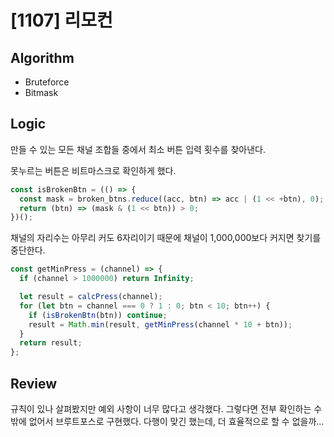 # [1107] 리모컨

## Algorithm

- Bruteforce
- Bitmask

## Logic

만들 수 있는 모든 채널 조합들 중에서 최소 버튼 입력 횟수를 찾아낸다.

못누르는 버튼은 비트마스크로 확인하게 했다.

```js
const isBrokenBtn = (() => {
  const mask = broken_btns.reduce((acc, btn) => acc | (1 << +btn), 0);
  return (btn) => (mask & (1 << btn)) > 0;
})();
```

채널의 자리수는 아무리 커도 6자리이기 때문에 채널이 1,000,000보다 커지면 찾기를 중단한다.

```js
const getMinPress = (channel) => {
  if (channel > 1000000) return Infinity;

  let result = calcPress(channel);
  for (let btn = channel === 0 ? 1 : 0; btn < 10; btn++) {
    if (isBrokenBtn(btn)) continue;
    result = Math.min(result, getMinPress(channel * 10 + btn));
  }
  return result;
};
```

## Review
규칙이 있나 살펴봤지만 예외 사항이 너무 많다고 생각했다. 그렇다면 전부 확인하는 수 밖에 없어서 브루트포스로 구현했다.
다행이 맞긴 했는데, 더 효율적으로 할 수 없을까...

